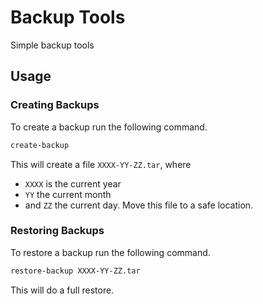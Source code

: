# Backup Tools
Simple backup tools

## Usage

### Creating Backups
To create a backup run the following command.
```sh
create-backup
```
This will create a file `XXXX-YY-ZZ.tar`, where
- `XXXX` is the current year
- `YY` the current month
- and `ZZ` the current day.
Move this file to a safe location.

### Restoring Backups
To restore a backup run the following command.
```sh
restore-backup XXXX-YY-ZZ.tar
```
This will do a full restore.

